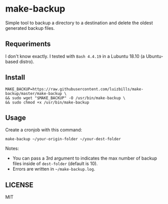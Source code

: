 # make-backup
Simple tool to backup a directory to a destination and delete the oldest generated backup files.

## Requeriments

I don't know exactly. I tested with `Bash 4.4.19` in a Lubuntu 18.10 (a Ubuntu-based distro).

## Install

```
MAKE_BACKUP=https://raw.githubusercontent.com/luizbills/make-backup/master/make-backup \
&& sudo wget "$MAKE_BACKUP" -O /usr/bin/make-backup \
&& sudo chmod +x /usr/bin/make-backup
```

## Usage

Create a cronjob with this command:

```
make-backup ~/your-origin-folder ~/your-dest-folder
```

Notes:

- You can pass a 3rd argument to indicates the max number of backup files inside of `dest-folder` (default is 10).
- Errors are written in `~/make-backup.log`.

## LICENSE

MIT
